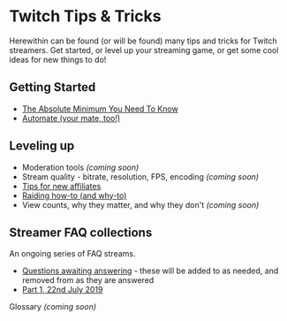 # Twitch Tips & Tricks

Herewithin can be found (or will be found) many tips and tricks for Twitch
streamers. Get started, or level up your streaming game, or get some cool ideas
for new things to do!

## Getting Started

* [The Absolute Minimum You Need To Know](Basics)
* [Automate (your mate, too!)](Automation)

## Leveling up

* Moderation tools _(coming soon)_
* Stream quality - bitrate, resolution, FPS, encoding _(coming soon)_
* [Tips for new affiliates](AffiliateCongrats)
* [Raiding how-to (and why-to)](RaidingOnTwitch)
* View counts, why they matter, and why they don't _(coming soon)_

## Streamer FAQ collections

An ongoing series of FAQ streams.

* [Questions awaiting answering](StreamerAdviceQuestions) - these will be added
  to as needed, and removed from as they are answered
* [Part 1, 22nd July 2019](StreamerAdvice_20190722)

Glossary _(coming soon)_
